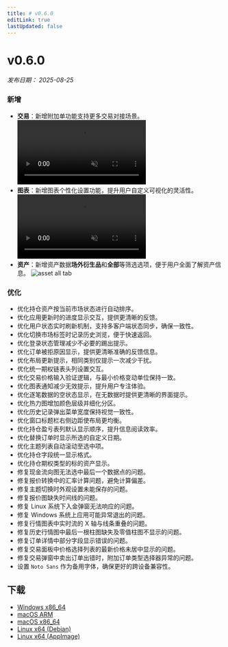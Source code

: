 ```yaml
---
title: # v0.6.0
editLink: true
lastUpdated: false
---
```


# v0.6.0

_发布日期： 2025-08-25_

### 新增

- **交易**：新增附加单功能支持更多交易对接场景。
  <video src="https://assets.lbctrl.com/uploads/4033558b-aebf-4a04-9508-6dcfd6ec2617/attach-order.mp4" type="video/mp4" autoplay muted loop>您的瀏覽器不支援視頻標籤。</video>
- **图表**：新增图表个性化设置功能，提升用户自定义可视化的灵活性。
  <video src="https://assets.lbctrl.com/uploads/ad1f77ee-0c16-4703-be28-b94f70f1a376/chart-settings.mp4" type="video/mp4" autoplay muted loop>您的瀏覽器不支援視頻標籤。</video>
- **资产**：新增资产数据**场外衍生品**和**全部**等筛选选项，便于用户全面了解资产信息。
  <img src="https://assets.lbctrl.com/uploads/1c2d6988-ce98-46c8-8c36-ecc74b8027e3/asset-all-tab.png" alt="asset all tab" >

### 优化

- 优化持仓资产按当前市场状态进行自动排序。
- 优化应用更新时的进度显示交互，提供更清晰的反馈。
- 优化用户状态实时刷新机制，支持多客户端状态同步，确保一致性。
- 优化切换市场标签时记录历史浏览，便于快速返回。
- 优化登录状态管理减少不必要的踢出提示。
- 优化订单被拒原因显示，提供更清晰准确的反馈信息。
- 优化布局更新提示，相同类别仅提示一次减少干扰。
- 优化统一期权链表头列设置交互。
- 优化交易价格输入验证逻辑，与最小价格变动单位保持一致。
- 优化图表通知减少无效提示，提升用户专注体验。
- 优化逐笔数据的空状态显示，在无数据时提供更清晰的界面提示。
- 优化热力图增加颜色层级并细化分区。
- 优化历史记录弹出菜单宽度保持视觉一致性。
- 优化窗口标题栏右侧边距使布局更均衡。
- 优化持仓盈亏表列默认显示顺序，提升信息阅读效率。
- 优化替换订单时显示所选的自定义日期。
- 优化主题列表自动滚动至选中项。
- 优化持仓字段统一显示格式。
- 优化持仓期权类型的标的资产显示。
- 修复现金流向图无法选中最后一个数据点的问题。
- 修复报价转换中的汇率计算问题，避免计算偏差。
- 修复主题切换时外观设置未能保存的问题。
- 修复报价图缺失时间线的问题。
- 修复 Linux 系统下入金弹窗无法响应的问题。
- 修复 Windows 系统上应用可能异常退出的问题。
- 修复行情图表中实时流的 X 轴与线条重叠的问题。
- 修复历史行情图中最后一根柱图缺失及零值柱图不显示的问题。
- 修复订单详情中部分字段显示错误的问题。
- 修复交易面板中价格选择列表的最新价格未居中显示的问题。
- 修复交易弹窗中卖出订单出错时，附加订单类型选择器异常的问题。
- 设置 `Noto Sans` 作为备用字体，确保更好的跨设备兼容性。

## 下载

- [Windows x86_64](https://assets.lbkrs.com/github/release/longbridge-desktop/stable/longbridge-v0.6.0-windows-x86_64.exe)
- [macOS ARM](https://assets.lbkrs.com/github/release/longbridge-desktop/stable/longbridge-v0.6.0-macos-aarch64.dmg)
- [macOS x86_64](https://assets.lbkrs.com/github/release/longbridge-desktop/stable/longbridge-v0.6.0-macos-x86_64.dmg)
- [Linux x64 (Debian)](https://assets.lbkrs.com/github/release/longbridge-desktop/stable/longbridge-v0.6.0-linux-x86_64.deb)
- [Linux x64 (AppImage)](https://assets.lbkrs.com/github/release/longbridge-desktop/stable/longbridge-v0.6.0-linux-x86_64.AppImage)
